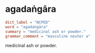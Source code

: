 # agadaṅgāra

``` toml
dict_label = "NCPED"
word = "agadaṅgāra"
summary = "medicinal ash or powder."
grammar_comment = "masculine neuter a"
```

medicinal ash or powder.


